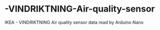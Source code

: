 # -VINDRIKTNING-Air-quality-sensor
IKEA - VINDRIKTNING Air quality sensor data read by Arduino Nano
